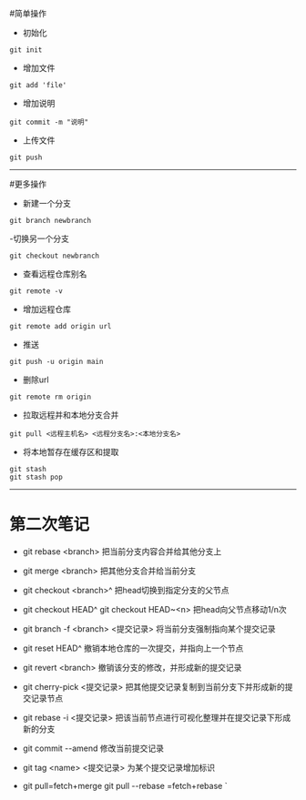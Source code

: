 #简单操作
- 初始化
```
git init
```
- 增加文件
```
git add 'file'
```
- 增加说明
```
git commit -m "说明"
```
- 上传文件
```
git push
```

*********
#更多操作
- 新建一个分支
```
git branch newbranch  
```
-切换另一个分支
```
git checkout newbranch
```
- 查看远程仓库别名
```
git remote -v 
```
- 增加远程仓库
```
git remote add origin url
```
- 推送
```
git push -u origin main
```
- 删除url
```
git remote rm origin
```
- 拉取远程并和本地分支合并
```
git pull <远程主机名> <远程分支名>:<本地分支名>
```
- 将本地暂存在缓存区和提取
```
git stash 
git stash pop
```

-----------------------------------------
# 第二次笔记
- git rebase \<branch>
把当前分支内容合并给其他分支上
- git merge \<branch>
把其他分支合并给当前分支

- git checkout \<branch>^
把head切换到指定分支的父节点

- git checkout HEAD^
  git checkout HEAD~\<n>
把head向父节点移动1/n次

- git branch -f \<branch> <提交记录>
将当前分支强制指向某个提交记录

- git reset HEAD^
撤销本地仓库的一次提交，并指向上一个节点
- git revert \<branch>
撤销该分支的修改，并形成新的提交记录 

- git cherry-pick <提交记录>
把其他提交记录复制到当前分支下并形成新的提交记录节点

- git rebase -i <提交记录>
把该当前节点进行可视化整理并在提交记录下形成新的分支

- git commit --amend 
修改当前提交记录

- git tag \<name> <提交记录>
为某个提交记录增加标识

- git pull=fetch+merge
  git pull --rebase =fetch+rebase
`
